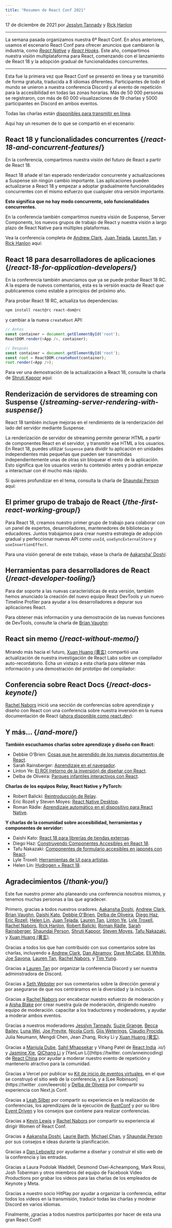 ```yaml
---
title: "Resumen de React Conf 2021"
---
```


17 de diciembre de 2021 por [Jesslyn Tannady](https://twitter.com/jtannady) y [Rick Hanlon](https://twitter.com/rickhanlonii)

---

<Intro>

La semana pasada organizamos nuestra 6ª React Conf. En años anteriores, usamos el escenario React Conf para ofrecer anuncios que cambiaron la industria, como [_React Native_](https://engineering.fb.com/2015/03/26/android/react-native-bringing-modern-web-techniques-to-mobile/) y [_React Hooks_](https://es.reactjs.org/docs/hooks-intro.html). Este año, compartimos nuestra visión multiplataforma para React, comenzando con el lanzamiento de React 18 y la adopción gradual de funcionalidades concurrentes.

</Intro>

---

Esta fue la primera vez que React Conf se presentó en línea y se transmitió de forma gratuita, traducida a 8 idiomas diferentes. Participantes de todo el mundo se unieron a nuestra conferencia Discord y al evento de repetición para la accesibilidad en todas las zonas horarias. Más de 50 000 personas se registraron, con más de 60 000 visualizaciones de 19 charlas y 5000 participantes en Discord en ambos eventos.

Todas las charlas están [disponibles para transmitir en línea](https://www.youtube.com/watch?v=FZ0cG47msEk&list=PLNG_1j3cPCaZZ7etkzWA7JfdmKWT0pMsa).

Aquí hay un resumen de lo que se compartió en el escenario:

## React 18 y funcionalidades concurrentes {/*react-18-and-concurrent-features*/}

En la conferencia, compartimos nuestra visión del futuro de React a partir de React 18.

React 18 añade el tan esperado renderizador concurrente y actualizaciones a Suspense sin ningún cambio importante. Las aplicaciones pueden actualizarse a React 18 y empezar a adoptar gradualmente funcionalidades concurrentes con el mismo esfuerzo que cualquier otra versión importante.

**Esto significa que no hay modo concurrente, solo funcionalidades concurrentes.**

En la conferencia también compartimos nuestra visión de Suspense, Server Components, los nuevos grupos de trabajo de React y nuestra visión a largo plazo de React Native para múltiples plataformas.

Vea la conferencia completa de [Andrew Clark](https://twitter.com/acdlite), [Juan Tejada](https://twitter.com/_jstejada), [Lauren Tan](https://twitter.com/potetotes), y [Rick Hanlon](https://twitter.com/rickhanlonii) aquí:

<YouTubeIframe src="https://www.youtube.com/embed/FZ0cG47msEk" />

## React 18 para desarrolladores de aplicaciones {/*react-18-for-application-developers*/}

En la conferencia también anunciamos que ya se puede probar React 18 RC. A la espera de nuevos comentarios, esta es la versión exacta de React que publicaremos como estable a principios del próximo año.

Para probar React 18 RC, actualiza tus dependencias:

```bash
npm install react@rc react-dom@rc
```

y cambiar a la nueva `createRoot` API:

```js
// Antes
const container = document.getElementById('root');
ReactDOM.render(<App />, container);

// Después
const container = document.getElementById('root');
const root = ReactDOM.createRoot(container);
root.render(<App />);
```

Para ver una demostración de la actualización a React 18, consulte la charla de [Shruti Kapoor](https://twitter.com/shrutikapoor08) aquí:

<YouTubeIframe src="https://www.youtube.com/embed/ytudH8je5ko" />

## Renderización de servidores de streaming con Suspense {/*streaming-server-rendering-with-suspense*/}

React 18 también incluye mejoras en el rendimiento de la renderización del lado del servidor mediante Suspense.

La renderización de servidor de streaming permite generar HTML a partir de componentes React en el servidor, y transmitir ese HTML a los usuarios. En React 18, puedes utilizar `Suspense` para dividir tu aplicación en unidades independientes más pequeñas que pueden ser transmitidas independientemente unas de otras sin bloquear el resto de la aplicación. Esto significa que los usuarios verán tu contenido antes y podrán empezar a interactuar con él mucho más rápido.

Si quieres profundizar en el tema, consulta la charla de [Shaundai Person](https://twitter.com/shaundai) aquí:

<YouTubeIframe src="https://www.youtube.com/embed/pj5N-Khihgc" />

## El primer grupo de trabajo de React {/*the-first-react-working-group*/}

Para React 18, creamos nuestro primer grupo de trabajo para colaborar con un panel de expertos, desarrolladores, mantenedores de bibliotecas y educadores. Juntos trabajamos para crear nuestra estrategia de adopción gradual y perfeccionar nuevas API como `useId`, `useSyncExternalStore` y `useInsertionEffect`.

Para una visión general de este trabajo, véase la charla de [Aakansha' Doshi](https://twitter.com/aakansha1216):

<YouTubeIframe src="https://www.youtube.com/embed/qn7gRClrC9U" />

## Herramientas para desarrolladores de React {/*react-developer-tooling*/}

Para dar soporte a las nuevas características de esta versión, también hemos anunciado la creación del nuevo equipo React DevTools y un nuevo Timeline Profiler para ayudar a los desarrolladores a depurar sus aplicaciones React.

Para obtener más información y una demostración de las nuevas funciones de DevTools, consulte la charla de [Brian Vaughn](https://twitter.com/brian_d_vaughn):

<YouTubeIframe src="https://www.youtube.com/embed/oxDfrke8rZg" />

## React sin memo {/*react-without-memo*/}

Mirando más hacia el futuro, [Xuan Huang (黄玄)](https://twitter.com/Huxpro) compartió una actualización de nuestra investigación de React Labs sobre un compilador auto-recordatorio. Echa un vistazo a esta charla para obtener más información y una demostración del prototipo del compilador:

<YouTubeIframe src="https://www.youtube.com/embed/lGEMwh32soc" />

## Conferencia sobre React Docs {/*react-docs-keynote*/}

[Rachel Nabors](https://twitter.com/rachelnabors) inició una sección de conferencias sobre aprendizaje y diseño con React con una conferencia sobre nuestra inversión en la nueva documentación de React ([ahora disponible como react.dev](/blog/2023/03/16/introducing-react-dev)):

<YouTubeIframe src="https://www.youtube.com/embed/mneDaMYOKP8" />

## Y más... {/*and-more*/}

**También escuchamos charlas sobre aprendizaje y diseño con React:**

- Debbie O'Brien: [Cosas que he aprendido de los nuevos documentos de React](https://youtu.be/-7odLW_hG7s).
- Sarah Rainsberger: [Aprendizaje en el navegador](https://youtu.be/5X-WEQflCL0).
- Linton Ye: [El ROI (retorno de la inversión) de diseñar con React](https://youtu.be/7cPWmID5XAk).
- Delba de Oliveira: [Parques infantiles interactivos con React](https://youtu.be/zL8cz2W0z34).

**Charlas de los equipos Relay, React Native y PyTorch:**

- Robert Balicki: [Reintroducción de Relay](https://youtu.be/lhVGdErZuN4).
- Eric Rozell y Steven Moyes: [React Native Desktop](https://youtu.be/9L4FFrvwJwY).
- Roman Rädle: [Aprendizaje automático en el dispositivo para React Native](https://youtu.be/NLj73vrc2I8).

**Y charlas de la comunidad sobre accesibilidad, herramientas y componentes de servidor:**

- Daishi Kato: [React 18 para librerías de tiendas externas](https://youtu.be/oPfSC5bQPR8).
- Diego Haz: [Construyendo Componentes Accesibles en React 18](https://youtu.be/dcm8fjBfro8).
- Tafu Nakazaki: [Componentes de formulario accesibles en japonés con React](https://youtu.be/S4a0QlsH0pU).
- Lyle Troxell: [Herramientas de UI para artistas](https://youtu.be/b3l4WxipFsE).
- Helen Lin: [Hydrogen + React 18](https://youtu.be/HS6vIYkSNks).

## Agradecimientos {/*thank-you*/}

Este fue nuestro primer año planeando una conferencia nosotros mismos, y tenemos muchas personas a las que agradecer.

Primero, gracias a todos nuestros oradores. [Aakansha Doshi](https://twitter.com/aakansha1216), [Andrew Clark](https://twitter.com/acdlite), [Brian Vaughn](https://twitter.com/brian_d_vaughn), [Daishi Kato](https://twitter.com/dai_shi), [Debbie O'Brien](https://twitter.com/debs_obrien), [Delba de Oliveira](https://twitter.com/delba_oliveira), [Diego Haz](https://twitter.com/diegohaz), [Eric Rozell](https://twitter.com/EricRozell), [Helen Lin](https://twitter.com/wizardlyhel), [Juan Tejada](https://twitter.com/_jstejada), [Lauren Tan](https://twitter.com/potetotes), [Linton Ye](https://twitter.com/lintonye), [Lyle Troxell](https://twitter.com/lyle), [Rachel Nabors](https://twitter.com/rachelnabors), [Rick Hanlon](https://twitter.com/rickhanlonii), [Robert Balicki](https://twitter.com/StatisticsFTW), [Roman Rädle](https://twitter.com/raedle), [Sarah Rainsberger](https://twitter.com/sarah11918), [Shaundai Person](https://twitter.com/shaundai), [Shruti Kapoor](https://twitter.com/shrutikapoor08), [Steven Moyes](https://twitter.com/moyessa), [Tafu Nakazaki](https://twitter.com/hawaiiman0), y [Xuan Huang (黄玄)](https://twitter.com/Huxpro).

Gracias a todos los que han contribuido con sus comentarios sobre las charlas, incluyendo a [Andrew Clark](https://twitter.com/acdlite), [Dan Abramov](https://twitter.com/dan_abramov), [Dave McCabe](https://twitter.com/mcc_abe), [Eli White](https://twitter.com/Eli_White), [Joe Savona](https://twitter.com/en_JS), [Lauren Tan](https://twitter.com/potetotes), [Rachel Nabors](https://twitter.com/rachelnabors), y [Tim Yung](https://twitter.com/yungsters).

Gracias a [Lauren Tan](https://twitter.com/potetotes) por organizar la conferencia Discord y ser nuestra administradora de Discord.

Gracias a [Seth Webster](https://twitter.com/sethwebster) por sus comentarios sobre la dirección general y por asegurarse de que nos centráramos en la diversidad y la inclusión.

Gracias a [Rachel Nabors](https://twitter.com/rachelnabors) por encabezar nuestro esfuerzo de moderación y a [Aisha Blake](https://twitter.com/AishaBlake) por crear nuestra guía de moderación, dirigiendo nuestro equipo de moderación. capacitar a los traductores y moderadores, y ayudar a moderar ambos eventos.

Gracias a nuestros moderadores [Jesslyn Tannady](https://twitter.com/jtannady), [Suzie Grange](https://twitter.com/missuze), [Becca Bailey](https://twitter.com/beccaliz), [Luna Wei](https://twitter.com/lunaleaps), [Joe Previte](https://twitter.com/jsjoeio), [Nicola Corti](https://twitter.com/Cortinico), [Gijs Weterings](https://twitter.com/gweterings), [Claudio Procida](https://twitter.com/claudiopro), Julia Neumann, Mengdi Chen, Jean Zhang, Ricky Li y [Xuan Huang (黄玄)](https://twitter.com/Huxpro).

Gracias a [Manjula Dube](https://twitter.com/manjula_dube), [Sahil Mhapsekar](https://twitter.com/apheri0) y Vihang Patel de [React India](https://www.reactindia) .io/) y [Jasmine Xie](https://twitter.com/jasmine_xby), [QiChang Li](https://twitter.com/QCL15) y [YanLun Li](https://twitter. com/anneincoding) de [React China](https://twitter.com/ReactChina) por ayudar a moderar nuestro evento de repetición y mantenerlo atractivo para la comunidad.

Gracias a Vercel por publicar su [Kit de inicio de eventos virtuales](https://vercel.com/virtual-event-starter-kit), en el que se construyó el sitio web de la conferencia, y a [Lee Robinson](https://twitter .com/leeerob) y [Delba de Oliveira](https://twitter.com/delba_oliveira) por compartir su experiencia con Next.js Conf.

Gracias a [Leah Silber](https://twitter.com/wifelette) por compartir su experiencia en la realización de conferencias, los aprendizajes de la ejecución de [RustConf](https://rustconf.com/) y por su libro [Event Driven](https://leanpub.com/eventdriven/) y los consejos que contiene para realizar conferencias.

Gracias a [Kevin Lewis](https://twitter.com/_phzn) y [Rachel Nabors](https://twitter.com/rachelnabors) por compartir su experiencia al dirigir Women of React Conf.

Gracias a [Aakansha Doshi](https://twitter.com/aakansha1216), [Laurie Barth](https://twitter.com/laurieontech), [Michael Chan](https://twitter.com/chantastic), y [Shaundai Person](https://twitter.com/shaundai) por sus consejos e ideas durante la planificación.

Gracias a [Dan Lebowitz](https://twitter.com/lebo) por ayudarme a diseñar y construir el sitio web de la conferencia y las entradas.

Gracias a Laura Podolak Waddell, Desmond Osei-Acheampong, Mark Rossi, Josh Toberman y otros miembros del equipo de Facebook Video Productions por grabar los videos para las charlas de los empleados de Keynote y Meta.

Gracias a nuestro socio HitPlay por ayudar a organizar la conferencia, editar todos los videos en la transmisión, traducir todas las charlas y moderar Discord en varios idiomas.

Finalmente, ¡gracias a todos nuestros participantes por hacer de esta una gran React Conf!
